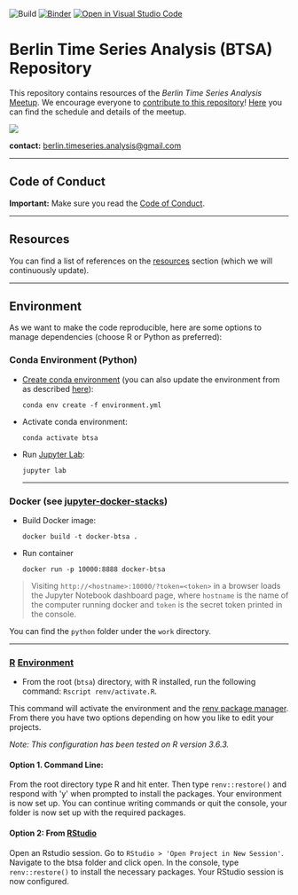 ![Build](https://github.com/juanitorduz/btsa/workflows/Docker%20Build/badge.svg)
[![Binder](https://mybinder.org/badge_logo.svg)](https://mybinder.org/v2/gh/juanitorduz/btsa/master)
[![Open in Visual Studio Code](https://open.vscode.dev/badges/open-in-vscode.svg)](https://open.vscode.dev/juanitorduz/btsa)

# Berlin Time Series Analysis (BTSA) Repository

This repository contains resources of the *Berlin Time Series Analysis* [Meetup](https://www.meetup.com/Berlin-Time-Series-Analysis-Meetup/). We encourage everyone to [contribute to this repository](https://github.com/juanitorduz/btsa/blob/master/CONTRIBUTING.md)! [Here](https://github.com/juanitorduz/btsa/blob/master/meetup.md) you can find the schedule and details of the meetup.

<img src="python/fundamentals/images/basel_daily_gf.png">

**contact:** [berlin.timeseries.analysis@gmail.com](berlin.timeseries.analysis@gmail.com)

---
## Code of Conduct 
**Important:** Make sure you read the [Code of Conduct](https://github.com/juanitorduz/btsa/blob/master/code_of_conduct.md). 

---
## Resources 

You can find a list of references on the [resources](https://github.com/juanitorduz/btsa/blob/master/resources.md) section (which we will continuously update).

---
## Environment  

As we want to make the code reproducible, here are some options to manage dependencies (choose R or Python as preferred):

### Conda Environment (Python)

- [Create conda environment](https://docs.conda.io/projects/conda/en/latest/user-guide/tasks/manage-environments.html) (you can also update the environment from as described [here](https://docs.conda.io/projects/conda/en/latest/user-guide/tasks/manage-environments.html#updating-an-environment)):

  `conda env create -f environment.yml`

- Activate conda environment:

  `conda activate btsa`

- Run [Jupyter Lab](https://jupyterlab.readthedocs.io/en/stable/index.html#):

  `jupyter lab`

  ---
### Docker (see [jupyter-docker-stacks](https://jupyter-docker-stacks.readthedocs.io/en/latest/)) 

- Build Docker image:
  
  `docker build -t docker-btsa .`

- Run container

  `docker run -p 10000:8888 docker-btsa`

> Visiting `http://<hostname>:10000/?token=<token>` in a browser loads the Jupyter Notebook dashboard page, where `hostname` is the name of the computer running docker and `token` is the secret token printed in the console.

You can find the `python` folder under the `work` directory.

---
### [R](https://www.r-project.org/) [Environment](https://rstudio.github.io/renv/articles/renv.html)

- From the root (`btsa`) directory, with R installed, run the following command: `Rscript renv/activate.R`.

This command will activate the environment and the [renv package manager](https://github.com/rstudio/renv/). From there you have two options depending on how you like to edit your projects.

*Note: This configuration has been tested on R version 3.6.3.*

#### Option 1. Command Line:
From the root directory type R and hit enter. Then type `renv::restore()` and respond with 'y' when prompted to install the packages. Your environment is now set up. You can continue writing commands or quit the console, your folder is now set up with the required packages.

#### Option 2: From [RStudio](https://rstudio.com/)
Open an Rstudio session. Go to `RStudio > 'Open Project in New Session'`. Navigate to the btsa folder and click open.
In the console, type `renv::restore()` to install the necessary packages. Your RStudio session is now configured.
